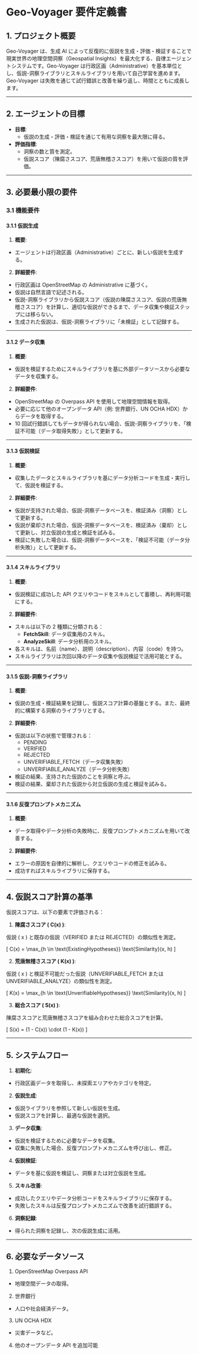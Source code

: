 # **Geo-Voyager 要件定義書**

## **1. プロジェクト概要**

Geo-Voyager は、生成 AI によって反復的に仮説を生成・評価・検証することで現実世界の地理空間洞察（Geospatial Insights）を最大化する、自律エージェントシステムです。Geo-Voyager は行政区画（Administrative）を基本単位とし、仮説-洞察ライブラリとスキルライブラリを用いて自己学習を進めます。Geo-Voyager は失敗を通じて試行錯誤と改善を繰り返し、時間とともに成長します。

---

## **2. エージェントの目標**

- **目標**:
  - 仮説の生成・評価・検証を通じて有用な洞察を最大限に得る。
- **評価指標**:
  - 洞察の数と質を測定。
  - 仮説スコア（陳腐さスコア、荒唐無稽さスコア）を用いて仮説の質を評価。

---

## **3. 必要最小限の要件**

### **3.1 機能要件**

#### **3.1.1 仮説生成**

1. **概要**:

- エージェントは行政区画（Administrative）ごとに、新しい仮説を生成する。

2. **詳細要件**:

- 行政区画は OpenStreetMap の Administrative に基づく。
- 仮説は自然言語で記述される。
- 仮説-洞察ライブラリから仮説スコア（仮説の陳腐さスコア、仮説の荒唐無稽さスコア）を計算し、適切な仮説ができるまで、データ収集や検証ステップには移らない。
- 生成された仮説は、仮説-洞察ライブラリに「未検証」として記録する。

---

#### **3.1.2 データ収集**

1. **概要**:

- 仮説を検証するためにスキルライブラリを基に外部データソースから必要なデータを収集する。

2. **詳細要件**:

- OpenStreetMap の Overpass API を使用して地理空間情報を取得。
- 必要に応じて他のオープンデータ API（例: 世界銀行、UN OCHA HDX）からデータを取得する。
- 10 回試行錯誤してもデータが得られない場合、仮説-洞察ライブラリを、「検証不可能（データ取得失敗）」として更新する。

---

#### **3.1.3 仮説検証**

1. **概要**:

- 収集したデータとスキルライブラリを基にデータ分析コードを生成・実行して、仮説を検証する。

2. **詳細要件**:

- 仮説が支持された場合、仮説-洞察データベースを、検証済み（洞察）として更新する。
- 仮説が棄却された場合、仮説-洞察データベースを、検証済み（棄却）として更新し、対立仮説の生成と検証を試みる。
- 検証に失敗した場合は、仮説-洞察データベースを、「検証不可能（データ分析失敗）」として更新する。

---

#### **3.1.4 スキルライブラリ**

1. **概要**:

- 仮説検証に成功した API クエリやコードをスキルとして蓄積し、再利用可能にする。

2. **詳細要件**:

- スキルは以下の 2 種類に分類される：
  - **FetchSkill**: データ収集用のスキル。
  - **AnalyzeSkill**: データ分析用のスキル。
- 各スキルは、名前（name）、説明（description）、内容（code）を持つ。
- スキルライブラリは次回以降のデータ収集や仮説検証で活用可能とする。

---

#### **3.1.5 仮説-洞察ライブラリ**

1. **概要**:

- 仮説の生成・検証結果を記録し、仮説スコア計算の基盤とする。また、最終的に構築する洞察のライブラリとする。

2. **詳細要件**:

- 仮説は以下の状態で管理される：
  - PENDING
  - VERIFIED
  - REJECTED
  - UNVERIFIABLE_FETCH（データ収集失敗）
  - UNVERIFIABLE_ANALYZE（データ分析失敗）
- 検証の結果、支持された仮説のことを洞察と呼ぶ。
- 検証の結果、棄却された仮説から対立仮説の生成と検証を試みる。

---

#### **3.1.6 反復プロンプトメカニズム**

1. **概要**:

- データ取得やデータ分析の失敗時に、反復プロンプトメカニズムを用いて改善する。

2. **詳細要件**:

- エラーの原因を自律的に解析し、クエリやコードの修正を試みる。
- 成功すればスキルライブラリに保存する。

---

## **4. 仮説スコア計算の基準**

仮説スコアは、以下の要素で評価される：

1. **陳腐さスコア \( C(x) \)**:

仮説 \( x \) と既存の仮説（VERIFIED または REJECTED）の類似性を測定。

\[
C(x) = \max\_{h \in \text{ExistingHypotheses}} \text{Similarity}(x, h)
\]

2. **荒唐無稽さスコア \( K(x) \)**:

仮説 \( x \) と検証不可能だった仮説（UNVERIFIABLE_FETCH または UNVERIFIABLE_ANALYZE）の類似性を測定。

\[
K(x) = \max\_{h \in \text{UnverifiableHypotheses}} \text{Similarity}(x, h)
\]

3. **総合スコア \( S(x) \)**:

陳腐さスコアと荒唐無稽さスコアを組み合わせた総合スコアを計算。

\[
S(x) = (1 - C(x)) \cdot (1 - K(x))
\]

---

## **5. システムフロー**

1. **初期化**:

- 行政区画データを取得し、未探索エリアやカテゴリを特定。

2. **仮説生成**:

- 仮説ライブラリを参照して新しい仮説を生成。
- 仮説スコアを計算し、最適な仮説を選択。

3. **データ収集**:

- 仮説を検証するために必要なデータを収集。
- 収集に失敗した場合、反復プロンプトメカニズムを呼び出し、修正。

4. **仮説検証**:

- データを基に仮説を検証し、洞察または対立仮説を生成。

5. **スキル改善**:

- 成功したクエリやデータ分析コードをスキルライブラリに保存する。
- 失敗したスキルは反復プロンプトメカニズムで改善を試行錯誤する。

6. **洞察記録**:

- 得られた洞察を記録し、次の仮説生成に活用。

---

## **6. 必要なデータソース**

1. OpenStreetMap Overpass API

- 地理空間データの取得。

2. 世界銀行

- 人口や社会経済データ。

3. UN OCHA HDX

- 災害データなど。

4. 他のオープンデータ API を追加可能
